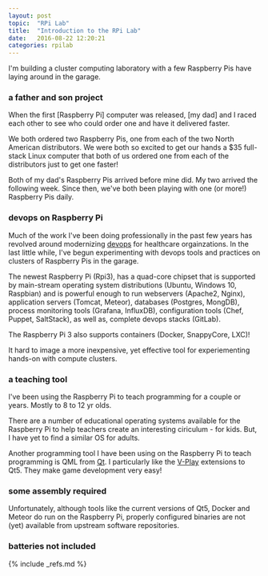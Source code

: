 ```yaml
---
layout: post
topic:  "RPi Lab"
title:  "Introduction to the RPi Lab"
date:   2016-08-22 12:20:21
categories: rpilab
---
```


I'm building a cluster computing laboratory with a few Raspberry Pis have laying around in the garage.


### a father and son project

When the first [Raspberry Pi] computer was released, [my dad] and I raced each other to see who could order one and have it
delivered faster.

We both ordered two Raspberry Pis, one from each of the two North American distributors. We were both so excited to get
our hands a $35 full-stack Linux computer that both of us ordered one from each of the distributors just to get one
faster!

Both of my dad's Raspberry Pis arrived before mine did. My two arrived the following week. Since then, we've both been
playing with one (or more!) Raspberry Pis daily.


### devops on Raspberry Pi

Much of the work I've been doing professionally in the past few years has revolved around modernizing
[devops](https://en.wikipedia.org/wiki/DevOps) for healthcare orgainzations. In the last little while, I've begun
experimenting with devops tools and practices on clusters of Raspberry Pis in the garage.

The newest Raspberry Pi (Rpi3), has a quad-core chipset that is supported by main-stream operating system distributions
(Ubuntu, Windows 10, Raspbian) and is powerful enough to run webservers (Apache2, Nginx), application servers (Tomcat,
Meteor), databases (Postgres, MongDB), process monitoring tools (Grafana, InfluxDB), configuration tools (Chef, Puppet,
SaltStack), as well as, complete devops stacks (GitLab).

The Raspberry Pi 3 also supports containers (Docker, SnappyCore, LXC)!

It hard to image a more inexpensive, yet effective tool for experiementing hands-on with compute clusters.


### a teaching tool

I've been using the Raspberry Pi to teach programming for a couple or years. Mostly to 8 to 12 yr olds.

There are a number of educational operating systems available for the Raspberry Pi to help teachers create an
interesting ciriculum - for kids. But, I have yet to find a similar OS for adults.

Another programming tool I have been using on the Raspberry Pi to teach programming is QML from [Qt](http://qt.io). I
particularly like the [V-Play](http://v-play.net) extensions to Qt5. They make game development very easy!


### some assembly required

Unfortunately, although tools like the current versions of Qt5, Docker and Meteor do run on the Raspberry Pi, properly
configured binaries are not (yet) available from upstream software repositories.


### batteries not included


{% include _refs.md %}
